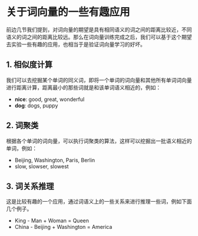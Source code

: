# 关于词向量的一些有趣应用



前边几节我们提到，对词向量的期望是具有相同语义的词之间的距离比较近，不同语义的词之间的距离比较远。那么在词向量训练完成之后，我们可以基于这个期望去实验一些有趣的应用，也相当于是验证词向量学习的好坏。

## 1. 相似度计算

我们可以去挖掘某个单词的同义词，即将一个单词的词向量和其他所有单词词向量进行距离计算，距离最小的那些词就是和该单词语义相近的，例如：

* **nice**: good, great, wonderful
* **dog**: dogs, puppy

## 2. 词聚类

根据各个单词的词向量，可以执行词聚类的算法，这样可以挖掘出一批语义相近的单词，例如：

* Beijing,  Washington,  Paris, Berlin
* slow, slowser, slowest

## 3. 词关系推理

这是比较有趣的一个应用，通过词语义上的一些关系来进行推理一些词，例如下面几个例子。

* King - Man + Woman = Queen
* China - Beijing + Washington = America
